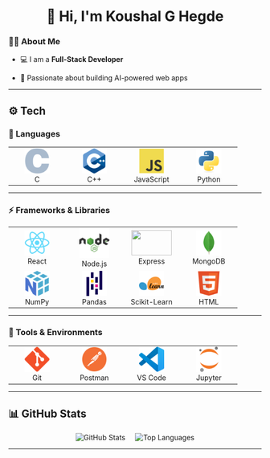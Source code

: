 <h1 align="center">👋 Hi, I'm Koushal G Hegde</h1>




### 👨‍💻 About Me
- 💻 I am a **Full-Stack Developer**

- 🚀 Passionate about building AI-powered web apps

---

## ⚙️ Tech

### 🔗 Languages
<table align="center">
  <tr>
    <td align="center" width="100">
      <img src="https://raw.githubusercontent.com/devicons/devicon/master/icons/c/c-original.svg" width="50" height="50"/><br>C
    </td>
    <td align="center" width="100">
      <img src="https://raw.githubusercontent.com/devicons/devicon/master/icons/cplusplus/cplusplus-original.svg" width="50" height="50"/><br>C++
    </td>
    <td align="center" width="100">
      <img src="https://raw.githubusercontent.com/devicons/devicon/master/icons/javascript/javascript-original.svg" width="50" height="50"/><br>JavaScript
    </td>
    <td align="center" width="100">
      <img src="https://raw.githubusercontent.com/devicons/devicon/master/icons/python/python-original.svg" width="50" height="50"/><br>Python
    </td>
  </tr>
</table>

---

### ⚡ Frameworks & Libraries
<table align="center">
  <tr>
    <td align="center" width="100">
      <img src="https://raw.githubusercontent.com/devicons/devicon/master/icons/react/react-original.svg" width="50" height="50"/><br>React
    </td>
    <td align="center" width="100">
      <img src="https://raw.githubusercontent.com/devicons/devicon/master/icons/nodejs/nodejs-original-wordmark.svg" width="60" height="60"/><br>Node.js
    </td>
    <td align="center" width="100">
      <img src="https://upload.wikimedia.org/wikipedia/commons/6/64/Expressjs.png" width="80" height="50"/><br>Express
    </td>
    <td align="center" width="100">
      <img src="https://raw.githubusercontent.com/devicons/devicon/master/icons/mongodb/mongodb-original.svg" width="50" height="50"/><br>MongoDB
    </td>
  </tr>
  <tr>
    <td align="center" width="100">
      <img src="https://raw.githubusercontent.com/devicons/devicon/master/icons/numpy/numpy-original.svg" width="50" height="50"/><br>NumPy
    </td>
    <td align="center" width="100">
      <img src="https://raw.githubusercontent.com/devicons/devicon/master/icons/pandas/pandas-original.svg" width="50" height="50"/><br>Pandas
    </td>
    <td align="center" width="100">
      <img src="https://raw.githubusercontent.com/devicons/devicon/master/icons/scikitlearn/scikitlearn-original.svg" width="50" height="50"/><br>Scikit-Learn
    </td>
    <td align="center" width="100">
      <img src="https://raw.githubusercontent.com/devicons/devicon/master/icons/html5/html5-original.svg" width="50" height="50"/><br>HTML
    </td>
  </tr>
</table>

---

### 🧰 Tools & Environments
<table align="center">
  <tr>
    <td align="center" width="100">
      <img src="https://raw.githubusercontent.com/devicons/devicon/master/icons/git/git-original.svg" width="50" height="50"/><br>Git
    </td>
    <td align="center" width="100">
      <img src="https://raw.githubusercontent.com/devicons/devicon/master/icons/postman/postman-original.svg" width="50" height="50"/><br>Postman
    </td>
    <td align="center" width="100">
      <img src="https://raw.githubusercontent.com/devicons/devicon/master/icons/vscode/vscode-original.svg" width="50" height="50"/><br>VS Code
    </td>
    <td align="center" width="100">
      <img src="https://raw.githubusercontent.com/devicons/devicon/master/icons/jupyter/jupyter-original.svg" width="50" height="50"/><br>Jupyter
    </td>
  </tr>
</table>




---

## 📊 GitHub Stats
<p align="center">
  <img src="https://github-readme-stats.vercel.app/api?username=koushalgh&show_icons=true&theme=radical" alt="GitHub Stats" height="180"/>
  &nbsp;&nbsp;&nbsp;
  <img src="https://github-readme-stats.vercel.app/api/top-langs/?username=koushalgh&layout=compact&theme=radical" alt="Top Languages" height="180"/>
</p>

---


